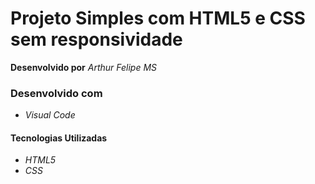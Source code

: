 # Projeto Simples com HTML5 e CSS sem responsividade

**Desenvolvido por** *Arthur Felipe MS*

### Desenvolvido com
* *Visual Code*

#### Tecnologias Utilizadas
* *HTML5*
* *CSS*
